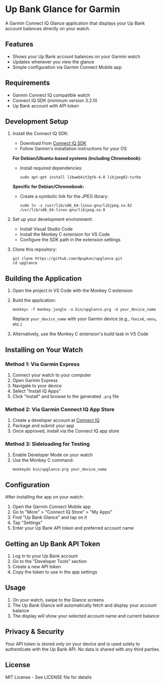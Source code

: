 # Up Bank Glance for Garmin

A Garmin Connect IQ Glance application that displays your Up Bank account balances directly on your watch.

## Features

- Shows your Up Bank account balances on your Garmin watch
- Updates whenever you view the glance
- Simple configuration via Garmin Connect Mobile app

## Requirements

- Garmin Connect IQ compatible watch
- Connect IQ SDK (minimum version 3.2.0)
- Up Bank account with API token

## Development Setup

1. Install the Connect IQ SDK:
   - Download from [Connect IQ SDK](https://developer.garmin.com/connect-iq/sdk/)
   - Follow Garmin's installation instructions for your OS
   
   **For Debian/Ubuntu-based systems (including Chromebook):**
   - Install required dependencies:
     ```
     sudo apt-get install libwebkit2gtk-4.0 libjpeg62-turbo
     ```
   
   **Specific for Debian/Chromebook:**
   - Create a symbolic link for the JPEG library:
     ```
     sudo ln -s /usr/lib/x86_64-linux-gnu/libjpeg.so.62 /usr/lib/x86_64-linux-gnu/libjpeg.so.8
     ```

2. Set up your development environment:
   - Install Visual Studio Code
   - Install the Monkey C extension for VS Code
   - Configure the SDK path in the extension settings

3. Clone this repository:
   ```
   git clone https://github.com/dpupkov/upglance.git
   cd upglance
   ```

## Building the Application

1. Open the project in VS Code with the Monkey C extension

2. Build the application:
   ```
   monkeyc -f monkey.jungle -o bin/upglance.prg -d your_device_name
   ```
   
   Replace `your_device_name` with your Garmin device (e.g., `fenix6`, `venu`, etc.)

3. Alternatively, use the Monkey C extension's build task in VS Code

## Installing on Your Watch

### Method 1: Via Garmin Express

1. Connect your watch to your computer
2. Open Garmin Express
3. Navigate to your device
4. Select "Install IQ Apps"
5. Click "Install" and browse to the generated `.prg` file

### Method 2: Via Garmin Connect IQ App Store

1. Create a developer account at [Connect IQ](https://developer.garmin.com/connect-iq/)
2. Package and submit your app
3. Once approved, install via the Connect IQ app store

### Method 3: Sideloading for Testing

1. Enable Developer Mode on your watch
2. Use the Monkey C command:
   ```
   monkeydo bin/upglance.prg your_device_name
   ```

## Configuration

After installing the app on your watch:

1. Open the Garmin Connect Mobile app
2. Go to "More" > "Connect IQ Store" > "My Apps"
3. Find "Up Bank Glance" and tap on it
4. Tap "Settings"
5. Enter your Up Bank API token and preferred account name

## Getting an Up Bank API Token

1. Log in to your Up Bank account
2. Go to the "Developer Tools" section
3. Create a new API token
4. Copy the token to use in the app settings

## Usage

1. On your watch, swipe to the Glance screens
2. The Up Bank Glance will automatically fetch and display your account balance
3. The display will show your selected account name and current balance

## Privacy & Security

Your API token is stored only on your device and is used solely to authenticate with the Up Bank API. No data is shared with any third parties.

## License

MIT License - See LICENSE file for details
